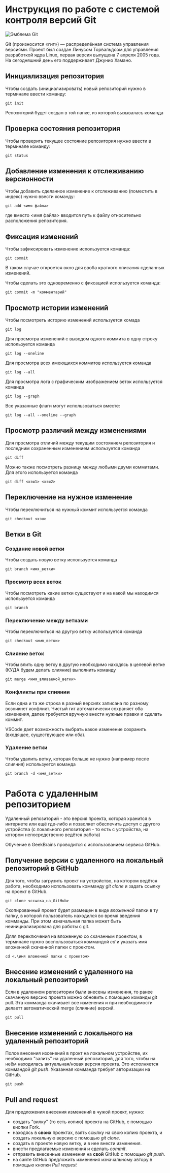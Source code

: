# **Инструкция по работе с системой контроля версий Git**

![Эмблема Git](git.jpg)

Git (произносится «гит») — распределённая система управления версиями. Проект был создан Линусом Торвальдсом для управления разработкой ядра Linux, первая версия выпущена 7 апреля 2005 года. На сегодняшний день его поддерживает Джунио Хамано.

## Инициализация репозитория

Чтобы создать (инициализировать) новый репозиторий нужно в терминале ввести команду:

    git init

Репозиторий будет создан в той папке, из которой вызывалась команда

## Проверка состояния репозитория

Чтобы проверить текущее состояние репозитория нужно ввести в терминале команду:

    git status

## Добавление изменения к отслеживанию версионности

Чтобы добавить сделанное изменение к отслеживанию (поместить в индекс) нужно ввести команду:

    git add <имя файла>

где вместо <имя файла> вводится путь к файлу относительно расположения репозитория.

## Фиксация изменений

Чтобы зафиксировать изменение используется команда:

    git commit

В таком случае откроется окно для ввоба краткого описания сделанных изменений.

Чтобы сделать это одновременно с фиксацией используется команда:

    git commit -m "комментарий"

## Просмотр истории изменений

Чтобы посмотреть историю изменений используется комада

    git log

Для просмотра изменений с выводом одного коммита в одну строку используется команда

    git log --oneline

Для просмотра всех имеющихся коммитов используется команда

    git log --all

Для просмотра лога с графическим изображением веток используется команда

    git log --graph

Все указанные флаги могут использоваться вместе:

    git log --all --oneline --graph

## Просмотр различий между изменениями

Для просмотра отличий между текущим состоянием репозитория и последним сохраненным изменением используется команда

    git diff

Можно также посмотреть разницу между любыми двуми коммитами. Для этого используется команда

    git diff <хэш1> <хэш2>

## Переключение на нужное изменение

Чтобы переключиться на нужный коммит используется команда

    git checkout <хэш>

## Ветки в Git

### Создание новой ветки

Чтобы создать новую ветку используется команда

    git branch <имя_ветки>

### Просмотр всех веток

Чтобы посмотреть какие ветки существуют и на какой мы находимся используется команда

    git branch

### Переключение между ветками

Чтобы переключиться на другую ветку используется команда

    git checkout <имя_ветки>

### Слияние веток

Чтобы влить одну ветку в другую необходимо находясь в целевой ветке (КУДА будем делать слияние) выполнить команду

    git merge <имя_вливаемой_ветки>

### Конфликты при слиянии

Если одна и та же строка в разный версиях записана по разному возникнет конфликт.
Чистый гит автоматически сохраняет оба изменения, далее требуется вручную внести нужные правки и сделать коммит.

VSСode дает возможность выбрать какое изменение сохранить (входящее, существующее или оба).

### Удаление ветки

Чтобы удалить ветку, которая больше не нужно (например после слияния) используется команда

    git branch -d <имя_ветки>

# Работа с удаленным репозиторием

Удаленный репозиторий - это версия проекта, которая хранится в интернете или ещё где-либо и позволяет обеспечить доступ с другого устройства (с локального репозитория - то есть с устройства, на котором непосредственно ведётся работа)

Обучение в GeekBrains проводится с использованием сервиса GitHub.

## Получение версии с удаленного на локальный репозиторий в GitHub

Для того, чтобы загрузить проект на устройство, на котором ведётся работа, необходимо использовать комманду *git clone* и задать ссылку на проект в GitHub.

    git clone <ссылка_на_GitHub>

 Скопированный проект будет размещен в виде *вложенной* папки в ту папку, в которой пользователь находился во время введения комманды. При этом изначальная папка может быть неинициализирована для работы с git.

Длля переключения на вложенную со скачанным проектом, в терминале нужно воспользоваться коммандой *cd* и указать имя вложенной скачанной папки с проектом.

    cd <.\имя вложенной папки c проектом>

## Внесение изменений с удаленного на локальный репозиторий

Если в удаленном репозитории были внесены изменения, то ранее скачанную версию проекта можно обновить с помощью команды git pull. Эта комманда скачивает все изменения и при необходимости делаетт автоматический merge (слияние) версий.

    git pull

## Внесение изменений с локального на удаленный репозиторий

Полсе внесения изсенений в прокт на локальном устройстве, их необходимо "залить" на удаленный репозиторий, для того, чтобы на неём находилась актуальная/новая версия проекта. Это исполняется коммандой *git push*. Указанная комманда требует авторизации на GitHub.

    git push


## Pull and request

Для предложения внесения изменений в чужой проект, нужно:

* создать "вилку" (то есть копию) проекта на GitHub, с помощью кнопки Fork.
* находясь в **своих** проектах, взять ссылку на свою копию проекта, и создать локальную версию с помощью *git clone*.
* создать в проекте новую ветку, и в нее внести изменения. 
* внести предлагаемые изменения и сделать *commit*.
* отправить внесенные изменения на **свой** GitHub с помощью *git push*.
* на сайте GitHub предложить изменения изначальному автору в помощью кнопки *Pull request*
